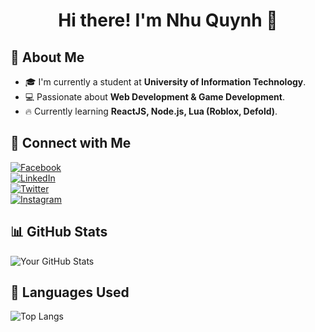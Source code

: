 <h1 align="center"> Hi there! I'm Nhu Quynh 👋</h1>

## 🔹 About Me  
- 🎓 I'm currently a student at **University of Information Technology**.  
- 💻 Passionate about **Web Development & Game Development**.  
- 🔥 Currently learning **ReactJS, Node.js, Lua (Roblox, Defold)**.  

## 🤝 Connect with Me  
[![Facebook](https://img.shields.io/badge/Facebook-1877F2?style=for-the-badge&logo=facebook&logoColor=white)](https://facebook.com/yourprofile)  
[![LinkedIn](https://img.shields.io/badge/LinkedIn-0A66C2?style=for-the-badge&logo=linkedin&logoColor=white)](https://linkedin.com/in/yourprofile)  
[![Twitter](https://img.shields.io/badge/Twitter-1DA1F2?style=for-the-badge&logo=twitter&logoColor=white)](https://twitter.com/yourprofile)  
[![Instagram](https://img.shields.io/badge/Instagram-E4405F?style=for-the-badge&logo=instagram&logoColor=white)](https://instagram.com/yourprofile)  

## 📊 GitHub Stats  

![Your GitHub Stats](https://github-readme-stats.vercel.app/api?username=NhuQuynh101&show_icons=true&theme=tokyonight)  

## 🚀 Languages Used  

![Top Langs](https://github-readme-stats.vercel.app/api/top-langs/?username=NhuQuynh101&layout=compact&theme=tokyonight)  


